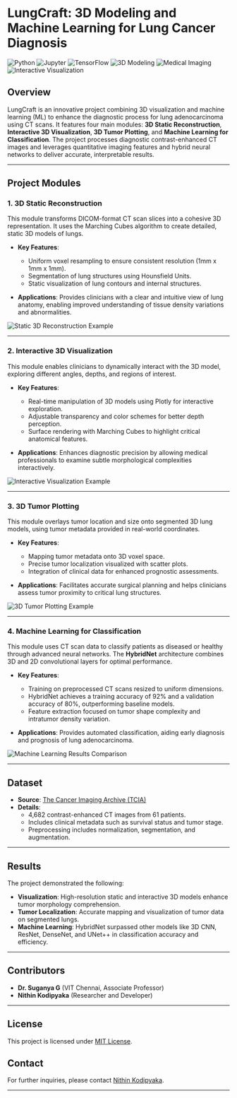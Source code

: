 # LungCraft: 3D Modeling and Machine Learning for Lung Cancer Diagnosis

![Python](https://img.shields.io/badge/Python-3.8+-blue?logo=python&logoColor=white)
![Jupyter](https://img.shields.io/badge/Jupyter-Notebook-orange?logo=jupyter)
![TensorFlow](https://img.shields.io/badge/TensorFlow-2.10+-FF6F00?logo=tensorflow&logoColor=white)
![3D Modeling](https://img.shields.io/badge/3D-Modeling-green?logo=three.js&logoColor=white)
![Medical Imaging](https://img.shields.io/badge/Medical-Imaging-blueviolet?logo=dicom)
![Interactive Visualization](https://img.shields.io/badge/Interactive-Visualization-brightgreen?logo=plotly)

## Overview
LungCraft is an innovative project combining 3D visualization and machine learning (ML) to enhance the diagnostic process for lung adenocarcinoma using CT scans. It features four main modules: **3D Static Reconstruction**, **Interactive 3D Visualization**, **3D Tumor Plotting**, and **Machine Learning for Classification**. The project processes diagnostic contrast-enhanced CT images and leverages quantitative imaging features and hybrid neural networks to deliver accurate, interpretable results.

---

## Project Modules

### 1. 3D Static Reconstruction
This module transforms DICOM-format CT scan slices into a cohesive 3D representation. It uses the Marching Cubes algorithm to create detailed, static 3D models of lungs. 

- **Key Features**:
  - Uniform voxel resampling to ensure consistent resolution (1mm x 1mm x 1mm).
  - Segmentation of lung structures using Hounsfield Units.
  - Static visualization of lung contours and internal structures.

- **Applications**: Provides clinicians with a clear and intuitive view of lung anatomy, enabling improved understanding of tissue density variations and abnormalities.

![Static 3D Reconstruction Example](./img/static_3d_lung.png)

---

### 2. Interactive 3D Visualization
This module enables clinicians to dynamically interact with the 3D model, exploring different angles, depths, and regions of interest.

- **Key Features**:
  - Real-time manipulation of 3D models using Plotly for interactive exploration.
  - Adjustable transparency and color schemes for better depth perception.
  - Surface rendering with Marching Cubes to highlight critical anatomical features.

- **Applications**: Enhances diagnostic precision by allowing medical professionals to examine subtle morphological complexities interactively.

![Interactive Visualization Example](./img/interactive_3d_lung.png)

---

### 3. 3D Tumor Plotting
This module overlays tumor location and size onto segmented 3D lung models, using tumor metadata provided in real-world coordinates.

- **Key Features**:
  - Mapping tumor metadata onto 3D voxel space.
  - Precise tumor localization visualized with scatter plots.
  - Integration of clinical data for enhanced prognostic assessments.

- **Applications**: Facilitates accurate surgical planning and helps clinicians assess tumor proximity to critical lung structures.

![3D Tumor Plotting Example](./img/3d_tumor_plotting.png)

---

### 4. Machine Learning for Classification
This module uses CT scan data to classify patients as diseased or healthy through advanced neural networks. The **HybridNet** architecture combines 3D and 2D convolutional layers for optimal performance.

- **Key Features**:
  - Training on preprocessed CT scans resized to uniform dimensions.
  - HybridNet achieves a training accuracy of 92% and a validation accuracy of 80%, outperforming baseline models.
  - Feature extraction focused on tumor shape complexity and intratumor density variation.

- **Applications**: Provides automated classification, aiding early diagnosis and prognosis of lung adenocarcinoma.

![Machine Learning Results Comparison](./img/ml_comparison.png)

---

## Dataset
- **Source**: [The Cancer Imaging Archive (TCIA)](https://www.cancerimagingarchive.net/)
- **Details**:
  - 4,682 contrast-enhanced CT images from 61 patients.
  - Includes clinical metadata such as survival status and tumor stage.
  - Preprocessing includes normalization, segmentation, and augmentation.

---

## Results
The project demonstrated the following:
- **Visualization**: High-resolution static and interactive 3D models enhance tumor morphology comprehension.
- **Tumor Localization**: Accurate mapping and visualization of tumor data on segmented lungs.
- **Machine Learning**: HybridNet surpassed other models like 3D CNN, ResNet, DenseNet, and UNet++ in classification accuracy and efficiency.

---

## Contributors
- **Dr. Suganya G** (VIT Chennai, Associate Professor)
- **Nithin Kodipyaka** (Researcher and Developer)

---

## License
This project is licensed under [MIT License](LICENSE).

## Contact
For further inquiries, please contact [Nithin Kodipyaka](mailto:nithinkodipyaka@example.com).

---
